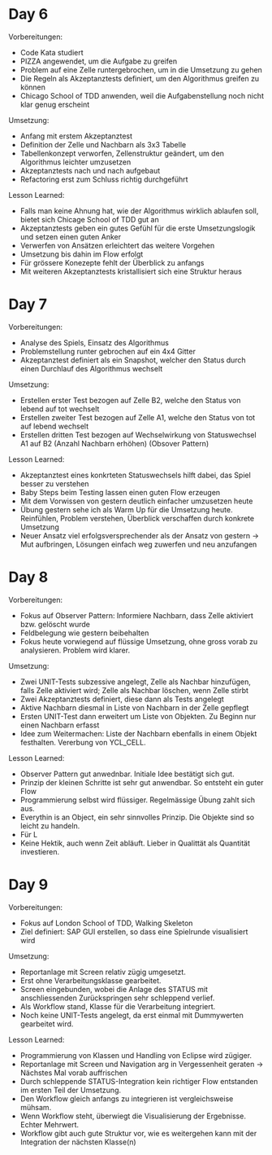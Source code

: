 # Day 6

Vorbereitungen:
 - Code Kata studiert
 - PIZZA angewendet, um die Aufgabe zu greifen
 - Problem auf eine Zelle runtergebrochen, um in die Umsetzung zu gehen
 - Die Regeln als Akzeptanztests definiert, um den Algorithmus greifen zu können
 - Chicago School of TDD anwenden, weil die Aufgabenstellung noch nicht klar genug erscheint

Umsetzung:
 - Anfang mit erstem Akzeptanztest
 - Definition der Zelle und Nachbarn als 3x3 Tabelle
 - Tabellenkonzept verworfen, Zellenstruktur geändert, um den Algorithmus leichter umzusetzen
 - Akzeptanztests nach und nach aufgebaut
 - Refactoring erst zum Schluss richtig durchgeführt

Lesson Learned:
 - Falls man keine Ahnung hat, wie der Algorithmus wirklich ablaufen soll, bietet sich Chicage School of TDD gut an
 - Akzeptanztests geben ein gutes Gefühl für die erste Umsetzungslogik und setzen einen guten Anker
 - Verwerfen von Ansätzen erleichtert das weitere Vorgehen
 - Umsetzung bis dahin im Flow erfolgt
 - Für grössere Konezepte fehlt der Überblick zu anfangs
 - Mit weiteren Akzeptanztests kristallisiert sich eine Struktur heraus

# Day 7

Vorbereitungen:
 - Analyse des Spiels, Einsatz des Algorithmus
 - Problemstellung runter gebrochen auf ein 4x4 Gitter
 - Akzeptanztest definiert als ein Snapshot, welcher den Status durch einen Durchlauf des Algorithmus wechselt

Umsetzung:
 - Erstellen erster Test bezogen auf Zelle B2, welche den Status von lebend auf tot wechselt
 - Erstellen zweiter Test bezogen auf Zelle A1, welche den Status von tot auf lebend wechselt
 - Erstellen dritten Test bezogen auf Wechselwirkung von Statuswechsel A1 auf B2 (Anzahl Nachbarn erhöhen) (Obsover Pattern)

Lesson Learned:
 - Akzeptanztest eines konkrteten Statuswechsels hilft dabei, das Spiel besser zu verstehen
 - Baby Steps beim Testing lassen einen guten Flow erzeugen
 - Mit dem Vorwissen von gestern deutlich einfacher umzusetzen heute
 - Übung gestern sehe ich als Warm Up für die Umsetzung heute. Reinfühlen, Problem verstehen, Überblick verschaffen durch konkrete Umsetzung
 - Neuer Ansatz viel erfolgsversprechender als der Ansatz von gestern -> Mut aufbringen, Lösungen einfach weg zuwerfen und neu anzufangen 


# Day 8

Vorbereitungen:
 - Fokus auf Observer Pattern: Informiere Nachbarn, dass Zelle aktiviert bzw. gelöscht wurde
 - Feldbelegung wie gestern beibehalten
 - Fokus heute vorwiegend auf flüssige Umsetzung, ohne gross vorab zu analysieren. Problem wird klarer.

Umsetzung:
 - Zwei UNIT-Tests subzessive angelegt, Zelle als Nachbar hinzufügen, falls Zelle aktiviert wird; Zelle als Nachbar löschen, wenn Zelle stirbt
 - Zwei Akzeptanztests definiert, diese dann als Tests angelegt
 - Aktive Nachbarn diesmal in Liste von Nachbarn in der Zelle gepflegt
 - Ersten UNIT-Test dann erweitert um Liste von Objekten. Zu Beginn nur einen Nachbarn erfasst
 - Idee zum Weitermachen: Liste der Nachbarn ebenfalls in einem Objekt festhalten. Vererbung von YCL_CELL.

Lesson Learned:
 - Observer Pattern gut anwednbar. Initiale Idee bestätigt sich gut.
 - Prinzip der kleinen Schritte ist sehr gut anwendbar. So entsteht ein guter Flow
 - Programmierung selbst wird flüssiger. Regelmässige Übung zahlt sich aus.
 - Everythin is an Object, ein sehr sinnvolles Prinzip. Die Objekte sind so leicht zu handeln.
 - Für L
 - Keine Hektik, auch wenn Zeit abläuft. Lieber in Qualittät als Quantität investieren.

# Day 9

Vorbereitungen:
 - Fokus auf London School of TDD, Walking Skeleton
 - Ziel definiert: SAP GUI erstellen, so dass eine Spielrunde visualisiert wird

Umsetzung:
 - Reportanlage mit Screen relativ zügig umgesetzt. 
 - Erst ohne Verarbeitungsklasse gearbeitet.
 - Screen eingebunden, wobei die Anlage des STATUS mit anschliessenden Zurückspringen sehr schleppend verlief.
 - Als Workflow stand, Klasse für die Verarbeitung integriert. 
 - Noch keine UNIT-Tests angelegt, da erst einmal mit Dummywerten gearbeitet wird.

Lesson Learned:
 - Programmierung von Klassen und Handling von Eclipse wird zügiger.
 - Reportanlage mit Screen und Navigation arg in Vergessenheit geraten -> Nächstes Mal vorab auffrischen
 - Durch schleppende STATUS-Integration kein richtiger Flow entstanden im ersten Teil der Umsetzung.
 - Den Workflow gleich anfangs zu integrieren ist vergleichsweise mühsam.
 - Wenn Workflow steht, überwiegt die Visualisierung der Ergebnisse. Echter Mehrwert.
 - Workflow gibt auch gute Struktur vor, wie es weitergehen kann mit der Integration der nächsten Klasse(n)